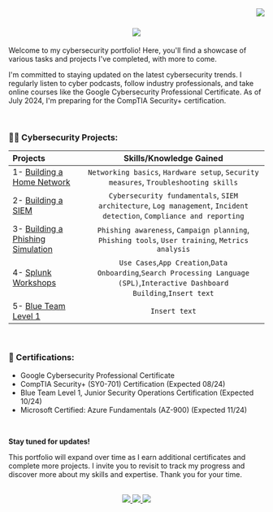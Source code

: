 <img align="right" src="https://visitor-badge.laobi.icu/badge?page_id=stevencampbell368.stevencampbell368" />

<h1 align="center">
    <img src="https://readme-typing-svg.herokuapp.com/?font=Righteous&size=35&center=true&vCenter=true&width=500&height=70&duration=4000&lines=Hi+There!+👋🏾;+I'm+Steven!;" />
</h1>

Welcome to my cybersecurity portfolio! Here, you'll find a showcase of various tasks and projects I've completed, with more to come.

I'm committed to staying updated on the latest cybersecurity trends. I regularly listen to cyber podcasts, follow industry professionals, and take online courses like the Google Cybersecurity Professional Certificate. As of July 2024, I'm preparing for the CompTIA Security+ certification.

<br />

###  👨‍💻 Cybersecurity Projects:
| Projects | Skills/Knowledge Gained | 
| :--- |:---:|
| 1- [Building a Home Network](https://github.com/stevencampbell368/BuildingHomeNetwork) | `Networking basics`, `Hardware setup`, `Security measures`, `Troubleshooting skills` |
| 2- [Building a SIEM](https://github.com/stevencampbell368/BuildingaSIEM) | `Cybersecurity fundamentals`,  `SIEM architecture`, `Log management`, `Incident detection`, `Compliance and reporting`| 
| 3- [Building a Phishing Simulation](https://github.com/stevencampbell368/GoPhish-Phishing-Simulation) | `Phishing awareness`, `Campaign planning`, `Phishing tools`, `User training`, `Metrics analysis` | 
| 4- [Splunk Workshops](https://github.com/stevencampbell368/Splunk)| `Use Cases`,`App Creation`,`Data Onboarding`,`Search Processing Language (SPL)`,`Interactive Dashboard Building`,`Insert text`|
| 5- [Blue Team Level 1](https://github.com/stevencampbell368/test/blob/main/README.md)| `Insert text`|


<br />

###   📜 Certifications:

- Google Cybersecurity Professional Certificate
- CompTIA Security+ (SY0-701) Certification (Expected 08/24)
- Blue Team Level 1, Junior Security Operations Certification (Expected 10/24)
- Microsoft Certified: Azure Fundamentals (AZ-900)  (Expected 11/24)

<br />


**Stay tuned for updates!**

This portfolio will expand over time as I earn additional certificates and complete more projects. I invite you to revisit to track my progress and discover more about my skills and expertise. Thank you for your time. 

<br />

 </div>
 
<div align="center"> 
  <a href="mailto:stevencampbell368@live.co.uk">
    <img src="https://img.shields.io/badge/Email-333333?style=for-the-badge&logo=gmail&logoColor=red" />
  </a>
  <a href="http://www.linkedin.com/in/steven-campbell-862258147" target="_blank">
    <img src="https://img.shields.io/badge/LinkedIn-0077B5?style=for-the-badge&logo=linkedin&logoColor=white" target="_blank" />
 </a>
  <a href="https://www.credly.com/users/steven-campbell.91d327e5" target="_blank">
     <img src="https://img.shields.io/badge/Credly-FF6B00?style=for-the-badge&logo=todoist&logoColor=white" target="_blank" /> 
  </a>
</div>


